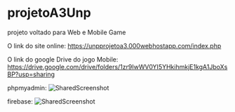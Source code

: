 # projetoA3Unp
projeto voltado para Web e Mobile Game

O link do site online: 
https://unpprojetoa3.000webhostapp.com/index.php

O link do google Drive do jogo Mobile:
https://drive.google.com/drive/folders/1zr9IwWV0YI5YHkihmkjE1kgA1JboXsBP?usp=sharing


phpmyadmin:
![SharedScreenshot](https://github.com/pedroevaristo/projetoA3Unp/assets/69175898/f741c78f-e68c-4943-97b8-de10dd08fac8)

firebase:
![SharedScreenshot](https://github.com/pedroevaristo/projetoA3Unp/assets/69175898/feaaadd8-884f-43e8-9ee2-131f378c2484)
